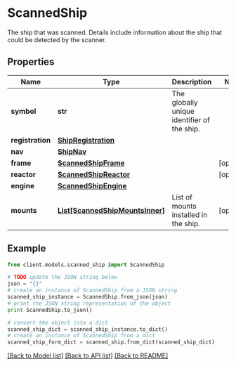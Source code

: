 # ScannedShip

The ship that was scanned. Details include information about the ship that could be detected by the scanner.

## Properties

Name | Type | Description | Notes
------------ | ------------- | ------------- | -------------
**symbol** | **str** | The globally unique identifier of the ship. | 
**registration** | [**ShipRegistration**](ShipRegistration.md) |  | 
**nav** | [**ShipNav**](ShipNav.md) |  | 
**frame** | [**ScannedShipFrame**](ScannedShipFrame.md) |  | [optional] 
**reactor** | [**ScannedShipReactor**](ScannedShipReactor.md) |  | [optional] 
**engine** | [**ScannedShipEngine**](ScannedShipEngine.md) |  | 
**mounts** | [**List[ScannedShipMountsInner]**](ScannedShipMountsInner.md) | List of mounts installed in the ship. | [optional] 

## Example

```python
from client.models.scanned_ship import ScannedShip

# TODO update the JSON string below
json = "{}"
# create an instance of ScannedShip from a JSON string
scanned_ship_instance = ScannedShip.from_json(json)
# print the JSON string representation of the object
print ScannedShip.to_json()

# convert the object into a dict
scanned_ship_dict = scanned_ship_instance.to_dict()
# create an instance of ScannedShip from a dict
scanned_ship_form_dict = scanned_ship.from_dict(scanned_ship_dict)
```
[[Back to Model list]](../README.md#documentation-for-models) [[Back to API list]](../README.md#documentation-for-api-endpoints) [[Back to README]](../README.md)


